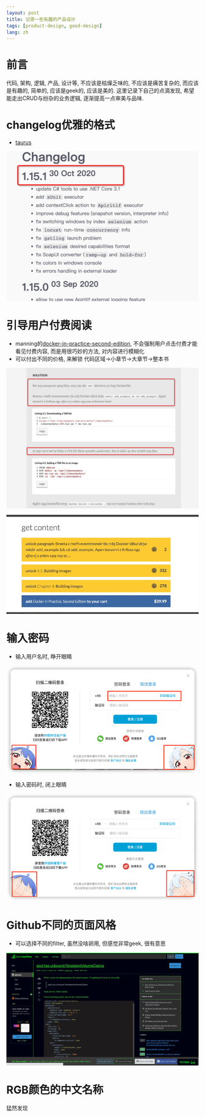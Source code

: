 ```yaml
---
layout: post
title: 记录一些有趣的产品设计
tags: [product-design, good-design]
lang: zh
---
```


# 前言
代码, 架构, 逻辑, 产品, 设计等, 不应该是枯燥乏味的, 不应该是痛苦复杂的, 而应该是有趣的, 简单的, 应该是geek的, 应该是美的.
这里记录下自己的点滴发现, 希望能走出CRUD与纷杂的业务逻辑, 逐渐提高一点审美与品味.

# changelog优雅的格式
- [taurus](https://gettaurus.org/docs/Changelog2020/#1-15-1sup-30-Oct-2020-sup)

![img.png](img.png)


# 引导用户付费阅读
- manning的[docker-in-practice-second-edition](https://livebook.manning.com/book/docker-in-practice-second-edition/chapter-4/13), 不会强制用户点击付费才能看见付费内容, 而是用很巧妙的方法, 对内容进行模糊化
- 可以付出不同的价格, 来解锁 代码区域->小章节->大章节->整本书

![img_1.png](img_1.png)

![img_4.png](img_4.png)

# 输入密码
- 输入用户名时, 睁开眼睛

![img_2.png](img_2.png)

- 输入密码时, 闭上眼睛

![img_3.png](img_3.png)

# Github不同的页面风格
- 可以选择不同的filter, 虽然没啥卵用, 但感觉非常geek, 很有意思

![img_5.png](img_5.png)

# RGB颜色的中文名称
猛然发现


